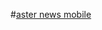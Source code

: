 #[aster news mobile](<https://www.figma.com/file/0KhKfY0aXADNkzdp4qvDxn/Aster-News---mobile-app-(Community)-(Copy)?node-id=0%3A1>)
